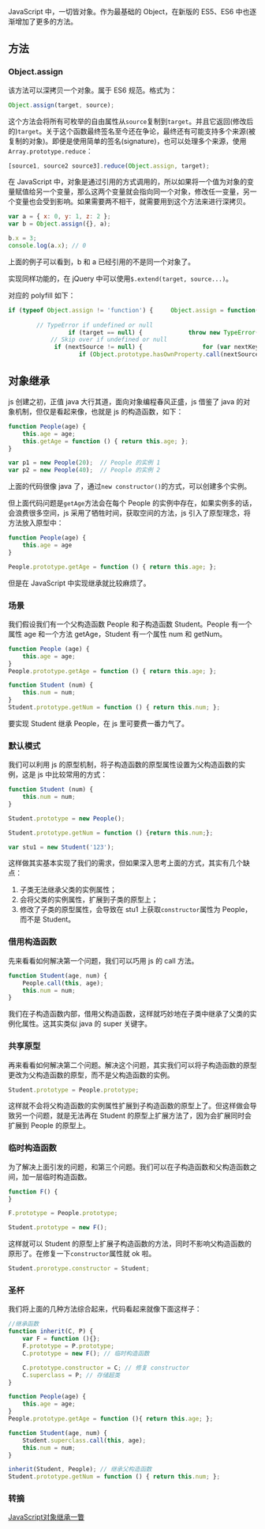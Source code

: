 JavaScript 中，一切皆对象。作为最基础的 Object，在新版的 ES5、ES6 中也逐渐增加了更多的方法。

## 方法

### Object.assign
该方法可以深拷贝一个对象。属于 ES6 规范。格式为：

```javascript
Object.assign(target, source);
```

这个方法会将所有可枚举的自由属性从`source`复制到`target`。并且它返回(修改后的)`target`。关于这个函数最终签名至今还在争论，最终还有可能支持多个来源(被复制的对象)。即便是使用简单的签名(signature)，也可以处理多个来源，使用`Array.prototype.reduce`：

```javascript
[source1, source2 source3].reduce(Object.assign, target);
```

在 JavaScript 中，对象是通过引用的方式调用的，所以如果将一个值为对象的变量赋值给另一个变量，那么这两个变量就会指向同一个对象，修改任一变量，另一个变量也会受到影响。如果需要两不相干，就需要用到这个方法来进行深拷贝。

```javascript
var a = { x: 0, y: 1, z: 2 };
var b = Object.assign({}, a);

b.x = 3;
console.log(a.x); // 0
```

上面的例子可以看到，b 和 a 已经引用的不是同一个对象了。

实现同样功能的，在 jQuery 中可以使用`$.extend(target, source...)`。

对应的 polyfill 如下：

```JavaScript
if (typeof Object.assign != 'function') {     Object.assign = function(target, varArgs) {         'use strict';
        
        // TypeError if undefined or null
                 if (target == null) {             throw new TypeError('Cannot convert undefined or null to object');         }          var to = Object(target);         var length = arguments.length;          for (var index = 1; index < length; index++) {             var nextSource = arguments[index]; 
            // Skip over if undefined or null
             if (nextSource != null) {                 for (var nextKey in nextSource) {                     // Avoid bugs when hasOwnProperty is shadowed                     
                    if (Object.prototype.hasOwnProperty.call(nextSource, nextKey)) {                         to[nextKey] = nextSource[nextKey];                     }                 }             }         }          return to;     }; }
```


## 对象继承
js 创建之初，正值 java 大行其道，面向对象编程春风正盛，js 借鉴了 java 的对象机制，但仅是看起来像，也就是 js 的构造函数，如下：

```JavaScript
function People(age) {
	this.age = age;
	this.getAge = function () { return this.age; };
}

var p1 = new People(20);  // People 的实例 1
var p2 = new People(40);  // People 的实例 2
```

上面的代码很像 java 了，通过`new constructor()`的方式，可以创建多个实例。

但上面代码问题是`getAge`方法会在每个 People 的实例中存在，如果实例多的话，会浪费很多空间，js 采用了牺牲时间，获取空间的方法，js 引入了原型理念，将方法放入原型中：

```JavaScript
function People(age) {
	this.age = age
}

People.prototype.getAge = function () { return this.age; };
```

但是在 JavaScript 中实现继承就比较麻烦了。

### 场景

我们假设我们有一个父构造函数 People 和子构造函数 Student。People 有一个属性 age 和一个方法 getAge，Student 有一个属性 num 和 getNum。

```JavaScript
function People (age) {
	this.age = age;
}
People.prototype.getAge = function () { return this.age; };

function Student (num) {
	this.num = num;
}
Student.prototype.getNum = function () { return this.num; };
```

要实现 Student 继承 People，在 js 里可要费一番力气了。

### 默认模式

我们可以利用 js 的原型机制，将子构造函数的原型属性设置为父构造函数的实例，这是 js 中比较常用的方式：

```JavaScript
function Student (num) {
	this.num = num;
}

Student.prototype = new People();

Student.prototype.getNum = function () {return this.num;};

var stu1 = new Student('123');
```

这样做其实基本实现了我们的需求，但如果深入思考上面的方式，其实有几个缺点：

1.	子类无法继承父类的实例属性；
2.	会将父类的实例属性，扩展到子类的原型上；
3.	修改了子类的原型属性，会导致在 stu1 上获取`constructor`属性为 People，而不是 Student。

### 借用构造函数

先来看看如何解决第一个问题，我们可以巧用 js 的 call 方法。

```JavaScript
function Student(age, num) {
	People.call(this, age);
	this.num = num;
}
```

我们在子构造函数内部，借用父构造函数，这样就巧妙地在子类中继承了父类的实例化属性。这其实类似 java 的 super 关键字。

### 共享原型

再来看看如何解决第二个问题。解决这个问题，其实我们可以将子构造函数的原型更改为父构造函数的原型，而不是父构造函数的实例。

```JavaScript
Student.prototype = People.prototype;
```

这样就不会将父构造函数的实例属性扩展到子构造函数的原型上了。但这样做会导致另一个问题，就是无法再在 Student 的原型上扩展方法了，因为会扩展同时会扩展到 People 的原型上。

### 临时构造函数

为了解决上面引发的问题，和第三个问题。我们可以在子构造函数和父构造函数之间，加一层临时构造函数。

```JavaScript
function F() {
}

F.prototype = People.prototype;

Student.prototype = new F();
```

这样就可以 Student 的原型上扩展子构造函数的方法，同时不影响父构造函数的原形了。在修复一下`constructor`属性就 ok 啦。

```JavaScript
Student.prorotype.constructor = Student;
```

### 圣杯

我们将上面的几种方法综合起来，代码看起来就像下面这样子：

```JavaScript
//继承函数
function inherit(C, P) {
	var F = function (){};
	F.prototype = P.prototype;
	C.prototype = new F(); // 临时构造函数

	C.prototype.constructor = C; // 修复 constructor
	C.superclass = P; // 存储超类
}

function People(age) {
	this.age = age;
}
People.prototype.getAge = function (){ return this.age; };

function Student(age, num) {
	Student.superclass.call(this, age);
	this.num = num;
}

inherit(Student, People); // 继承父构造函数
Student.prototype.getNum = function () { return this.num; };
```

### 转摘
[JavaScript对象继承一瞥](http://yanhaijing.com/javascript/2014/11/09/object-inherit-of-js/)



